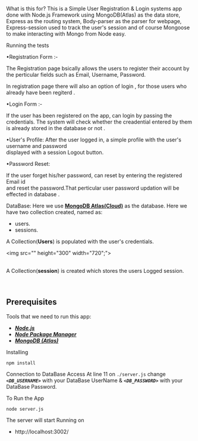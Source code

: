 </h1>

What is this for?
This is a Simple User Registration & Login systems app done with Node.js Framework using MongoDB(Atlas) as the data store, Express as the routing system, Body-parser as the parser for webpage, Express-session used  to track the user's session and of course Mongoose to make interacting with Mongo from Node easy.



Running the tests

•Registration Form :-

The Registration page bsically allows the users to register their account by the perticular fields such as Email, Username, Password.

In registration page there will also an option of login , for those users who already have been regiterd .

•Login Form :-
 
If the user has been registered on the app, can login by passing the credentials. The system will check whether the creadential entered by them is already stored in the database or not .  

•User's Profile:
After the user logged in, a simple profile with the user's username and password <br>displayed with a session Logout button.

•Password Reset:

If the user forget his/her password, can reset by entering the registered Email id <br>and reset the password.That perticular user password updation will be effected in database .

DataBase:
Here we use **[MongoDB Atlas(Cloud)](https://www.mongodb.com/cloud/atlas)** as the database. Here we have two collection created, named as:
- users.
- sessions.

A Collection(**Users**) is populated with the user's credentials.

<img src="" height="300" width="720";"><br><br>

A Collection(**session**) is created which stores the users Logged session.
<br>
<br>
<br>

## Prerequisites
Tools that we need to run this app:

- ***[Node.js](https://nodejs.org/en/)***
- ***[Node Package Manager](https://www.npmjs.com/get-npm)***
- ***[MongoDB (Atlas)](https://www.mongodb.com/cloud/atlas)***

Installing
```
npm install
```
Connection to DataBase Access
At line 11 on ```./server.js``` change ***```<DB_USERNAME>```*** with your DataBase UserName & ***```<DB_PASSWORD>```*** with your DataBase Password.

To Run the App
```
node server.js
```

The server will start Running on
+ http://localhost:3002/
